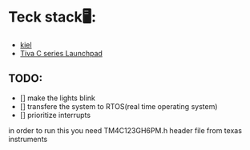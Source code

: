 # Teck stack🖥:
- [kiel](https://www.keil.com/)
- [Tiva C series Launchpad](https://www.ti.com/tool/EK-TM4C123GXL)

## TODO:
- [] make the lights blink
- [] transfere the system to RTOS(real time operating system)
- [] prioritize interrupts


in order to run this you need TM4C123GH6PM.h header file from texas instruments
